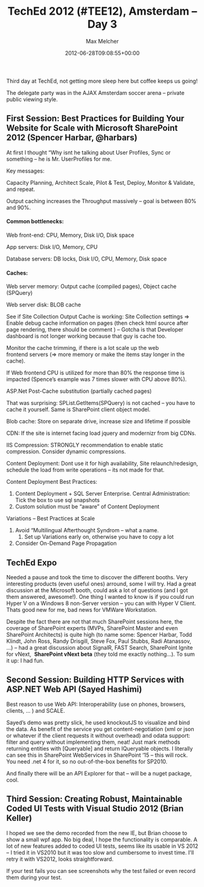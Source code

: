 ﻿---
title: 'TechEd 2012 (#TEE12), Amsterdam – Day 3'
author: Max Melcher
aliases:
   - "/post/2012-06-28-teched-2012-tee12-amsterdam-day-3/"
2012: "06"
type: post
date: 2012-06-28T09:08:55+00:00
url: /2012/06/teched-2012-tee12-amsterdam-day-3/
aktt_notify_twitter:
  - 'yes'
aktt_tweeted:
  - "1"
yourls_shorturl:
  - http://melcher.it/s/t
categories:
  - ITPro
  - SharePoint 2010
  - TechEd 2012

---
Third day at TechEd, not getting more sleep here but coffee keeps us going!

The delegate party was in the AJAX Amsterdam soccer arena – private public viewing style.

## First Session: Best Practices for Building Your Website for Scale with Microsoft SharePoint 2012 (Spencer Harbar, @harbars)

At first I thought “Why isnt he talking about User Profiles, Sync or something – he is Mr. UserProfiles for me.

Key messages:

Capacity Planning, Architect Scale, Pilot & Test, Deploy, Monitor & Validate, and repeat.

Output caching increases the Throughput massively – goal is between 80% and 90%.

#### Common bottlenecks:

Web front-end: CPU, Memory, Disk I/O, Disk space

App servers: Disk I/O, Memory, CPU

Database servers: DB locks, Disk I/O, CPU, Memory, Disk space

#### Caches:

Web server memory: Output cache (compiled pages), Object cache (SPQuery)

Web server disk: BLOB cache

See if Site Collection Output Cache is working: Site Collection settings => Enable debug cache information on pages (then check html source after page rendering, there should be comment <!--—rendered using cache profile…. –-->) – Gotcha is that Developer dashboard is not longer working because that guy is cache too.

Monitor the cache trimming, if there is a lot scale up the web frontend servers (=> more memory or make the items stay longer in the cache).

If Web frontend CPU is utilized for more than 80% the response time is impacted (Spence’s example was 7 times slower with CPU above 80%).

ASP.Net Post-Cache substitution (partially cached pages)

That was surprising: SPList.GetItems(SPQuery) is not cached – you have to cache it yourself. Same is SharePoint client object model.

Blob cache: Store on separate drive, increase size and lifetime if possible

CDN: If the site is internet facing load jquery and modernizr from big CDNs.

IIS Compression: STRONGLY recommendation to enable static compression. Consider dynamic compressions.

Content Deployment: Dont use it for high availability, Site relaunch/redesign, schedule the load from write operations – its not made for that.

Content Deployment Best Practices:

  1. Content Deployment + SQL Server Enterprise. Central Administration: Tick the box to use sql snapshots
  2. Custom solution must be “aware” of Content Deployment

Variations – Best Practices at Scale

  1. Avoid “Multilingual Afterthought Syndrom – what a name. 
      1. Set up Variations early on, otherwise you have to copy a lot
  2. Consider On-Demand Page Propagation

## TechEd Expo

Needed a pause and took the time to discover the different booths. Very interesting products (even useful ones) arround, some I will try. Had a great discussion at the Microsoft booth, could ask a lot of questions (and I got them answered, awesome!). One thing I wanted to know is if you could run Hyper V on a Windows 8 non-Server version – you can with Hyper V Client. Thats good new for me, bad news for VMWare Workstation.

Despite the fact there are not that much SharePoint sessions here, the coverage of SharePoint experts (MVPs, SharePoint Master and even SharePoint Architects) is quite high (to name some: Spencer Harbar, Todd Klindt, John Ross, Randy Drisgill, Steve Fox, Paul Stubbs, Radi Atanassov, …) – had a great discussion about SignalR, FAST Search, SharePoint Ignite for vNext,  **SharePoint vNext beta** (they told me exactly nothing…). To sum it up: I had fun.

## Second Session: Building HTTP Services with ASP.NET Web API (Sayed Hashimi)

Best reason to use Web API: Interoperability (use on phones, browsers, clients, … ) and SCALE.

Sayed’s demo was pretty slick, he used knockoutJS to visualize and bind the data. As benefit of the service you get content-negotiation (xml or json or whatever if the client requests it without overhead) and odata support: filter and query without implementing them, neat! Just mark methods returning entities with [Queryable] and return IQueryable objects. I literally can see this in SharePoint WebServices in SharePoint ‘15 – this will rock. You need .net 4 for it, so no out-of-the-box benefits for SP2010.

And finally there will be an API Explorer for that – will be a nuget package, cool.

## Third Session: Creating Robust, Maintainable Coded UI Tests with Visual Studio 2012 (Brian Keller)

I hoped we see the demo recorded from the new IE, but Brian choose to show a small wpf app. No big deal, I hope the functionality is comparable. A lot of new features added to coded UI tests, seems like its usable in VS 2012 – I tried it in VS2010 but it was too slow and cumbersome to invest time. I'll retry it with VS2012, looks straightforward.

If your test fails you can see screenshots why the test failed or even record them during your test.

